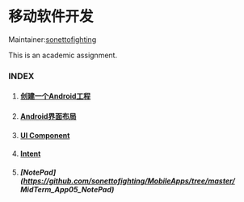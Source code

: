# 移动软件开发

Maintainer:[sonettofighting](https://github.com/sonettofighting)

This is an academic assignment. 

### INDEX

1. #### [创建一个Android工程](https://github.com/sonettofighting/MobileApps/tree/master/App1)

2. #### [Android界面布局](https://github.com/sonettofighting/MobileApps/tree/master/App2_Layout)

3. #### [UI Component](https://github.com/sonettofighting/MobileApps/tree/master/APP3_02)

4. #### [Intent](https://github.com/sonettofighting/MobileApps/tree/master/APP04_WebView)

5. ##### [NotePad](https://github.com/sonettofighting/MobileApps/tree/master/ MidTerm_App05_NotePad)
